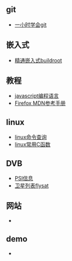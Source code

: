 ## git
* [一小时学会git](https://www.cnblogs.com/best/p/7474442.html)

## 嵌入式
* [精通嵌入式buildroot](https://www.lotlab.org/2020/04/08/mastering-embedded-linux-part-3-buildroot/)

## 教程
* [javascript编程语言](https://zh.javascript.info/js)
* [Firefox MDN参考手册](https://developer.mozilla.org/en-US/docs/Web)

## linux
* [linux命令查询](https://wangchujiang.com/linux-command/)
* [linux常用C函数](http://net.pku.edu.cn/~yhf/linux_c/)

## DVB
* [PSI信息](https://en.wikipedia.org/wiki/Program-specific_information)
* [卫星列表flysat](https://www.flysat.com/satlist.php)

## 网站
* []()

## demo
* []()